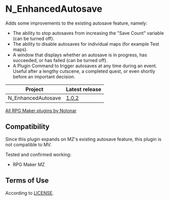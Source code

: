 # N_EnhancedAutosave
Adds some improvements to the existing autosave feature, namely:

- The ability to stop autosaves from increasing the "Save Count" variable (can be turned off).
- The ability to disable autosaves for individual maps (for example Test maps).
- A window that displays whether an autosave is in progress, has succeeded, or has failed (can be turned off).
- A Plugin Command to trigger autosaves at any time during an event. Useful after a lengthy cutscene, a completed quest, or even shortly before an important decision.

| Project            | Latest release   |
| ------------------ | ---------------- |
| N_EnhancedAutosave | [1.0.2][release] |

[All RPG Maker plugins by Nolonar][hub]

## Compatibility
Since this plugin expands on MZ's existing autosave feature, this plugin is not compatible to MV.

Tested and confirmed working:
- RPG Maker MZ

## Terms of Use
According to [LICENSE](LICENSE).

  [hub]: https://github.com/Nolonar/RM_Plugins
  [release]: https://github.com/Nolonar/RM_Plugins-EnhancedAutosave/releases/latest/download/N_EnhancedAutosave.js
